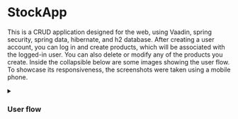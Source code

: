 # StockApp
This is a CRUD application designed for the web, using Vaadin, spring security, spring data, hibernate, and h2 database.
After creating a user account, you can log in and create products, which will be associated with the logged-in user. You can also delete or modify any of the products you create. Inside the collapsible below are some images showing the user flow. To showcase its responsiveness, the screenshots were taken using a mobile phone.


<details>
 <summary><h3>User flow</h3></summary>
 
 Login View:
 
 <img src="/Apphotos/LoginView.jpg" alt="Login View" width="190"/>
 
 Creating a user:
 
 <img src="/Apphotos/RegisterView.jpg" alt="Register View" width="190"/>
 
 Logging in and emtpy grid view:

 <img src="/Apphotos/LogingIn.jpeg" alt="EmptyGrid View" width="190"/>
 <img src="/Apphotos/EmptyGridView.jpg" alt="EmptyGrid View" width="190"/>
 
 Add product form view:
 
 <img src="/Apphotos/FromView.jpg" alt="FormView View" width="190"/>
 
 Grid view with previously addded procuts in it:
 
 <img src="/Apphotos/GridView.jpg" alt="GridView View" width="190"/>


And the changes reflected on the database:
 
 
<img src="/Apphotos/Products.jpg" alt="Prod" width="300"/>
 
<img src="/Apphotos/Users.jpg" alt="Users" width="300"/>

</details>
